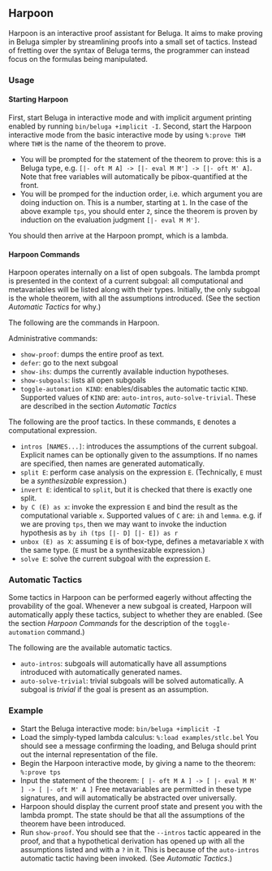 Harpoon
-------

Harpoon is an interactive proof assistant for Beluga. It aims to make proving in
Beluga simpler by streamlining proofs into a small set of tactics. Instead of
fretting over the syntax of Beluga terms, the programmer can instead focus on
the formulas being manipulated.

### Usage

#### Starting Harpoon

First, start Beluga in interactive mode and with implicit argument printing
enabled by running `bin/beluga +implicit -I`.
Second, start the Harpoon interactive mode from the basic interactive mode by
using `%:prove THM` where `THM` is the name of the theorem to prove.

* You will be prompted for the statement of the theorem to prove: this is a
  Beluga type, e.g. `[|- oft M A] -> [|- eval M M'] -> [|- oft M' A]`.
  Note that free variables will automatically be pibox-quantified at the front.
* You will be promped for the induction order, i.e. which argument you are doing
  induction on. This is a number, starting at `1`.
  In the case of the above example `tps`, you should enter `2`, since the
  theorem is proven by induction on the evaluation judgment `[|- eval M M']`.

You should then arrive at the Harpoon prompt, which is a lambda.

#### Harpoon Commands

Harpoon operates internally on a list of open subgoals.
The lambda prompt is presented in the context of a current subgoal:
all computational and metavariables will be listed along with their types.
Initially, the only subgoal is the whole theorem, with all the assumptions
introduced. (See the section _Automatic Tactics_ for why.)

The following are the commands in Harpoon.

Administrative commands:
* `show-proof`: dumps the entire proof as text.
* `defer`: go to the next subgoal
* `show-ihs`: dumps the currently available induction hypotheses.
* `show-subgoals`: lists all open subgoals
* `toggle-automation KIND`: enables/disables the automatic tactic `KIND`.
  Supported values of `KIND` are: `auto-intros`, `auto-solve-trivial`.
  These are described in the section _Automatic Tactics_

The following are the proof tactics. In these commands, `E` denotes a
computational expression.

* `intros [NAMES...]`: introduces the assumptions of the current subgoal.
  Explicit names can be optionally given to the assumptions. If no names are
  specified, then names are generated automatically.
* `split E`: perform case analysis on the expression `E`.
  (Technically, `E` must be a _synthesizable_ expression.)
* `invert E`: identical to `split`, but it is checked that there is exactly one
  split.
* `by C (E) as x`: invoke the expression `E` and bind the result as the
  computational variable `x`.
  Supported values of `C` are: `ih` and `lemma`.
  e.g. if we are proving `tps`, then we may want to invoke the induction
  hypothesis as `by ih (tps [|- D] [|- E]) as r`
* `unbox (E) as X`: assuming `E` is of box-type, defines a metavariable `X` with
  the same type.
  (`E` must be a synthesizable expression.)
* `solve E`: solve the current subgoal with the expression `E`.

### Automatic Tactics

Some tactics in Harpoon can be performed eagerly without affecting the
provability of the goal. Whenever a new subgoal is created, Harpoon will
automatically apply these tactics, subject to whether they are enabled.
(See the section _Harpoon Commands_ for the description of the
`toggle-automation` command.)

The following are the available automatic tactics.
* `auto-intros`: subgoals will automatically have all assumptions introduced
  with automatically generated names.
* `auto-solve-trivial`: trivial subgoals will be solved automatically.
  A subgoal is _trivial_ if the goal is present as an assumption.

### Example

* Start the Beluga interactive mode: `bin/beluga +implicit -I`
* Load the simply-typed lambda calculus: `%:load examples/stlc.bel`
  You should see a message confirming the loading, and Beluga should print out
  the internal representation of the file.
* Begin the Harpoon interactive mode, by giving a name to the theorem:
  `%:prove tps`
* Input the statement of the theorem:
  `[ |- oft M A ] -> [ |- eval M M' ] -> [ |- oft M' A ]`
  Free metavariables are permitted in these type signatures, and will
  automatically be abstracted over universally.
* Harpoon should display the current proof state and present you with the lambda
  prompt.
  The state should be that all the assumptions of the theorem have been
  introduced.
* Run `show-proof`. You should see that the `--intros` tactic appeared in the
  proof, and that a hypothetical derivation has opened up with all the
  assumptions listed and with a `?` in it.
  This is because of the `auto-intros` automatic tactic having been
  invoked. (See _Automatic Tactics_.)

